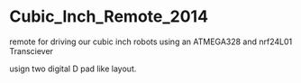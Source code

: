 Cubic_Inch_Remote_2014
======================
remote for driving our cubic inch robots using an ATMEGA328 and nrf24L01 Transciever

usign two digital D pad like layout. 


